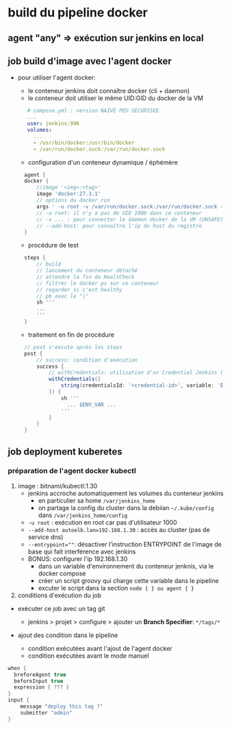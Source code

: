 # build du pipeline docker

## agent "any" => exécution sur jenkins en local

## job build d'image avec l'agent docker

* pour utiliser l'agent docker: 
  - le conteneur jenkins doit connaître docker (cli + daemon)
  - le conteneur doit utiliser le même UID:GID du docker de la VM
  ```yaml
     # compose.yml : version NAÏVE PEU SECURISEE
     ...
     user: jenkins:996
     volumes:
       ...
       - /usr/bin/docker:/usr/bin/docker
       - /var/run/docker.sock:/var/run/docker.sock
  ```

  * configuration d'un conteneur dynamique / éphémère

  ```groovy
    agent {
    docker {
        //image '<img>:<tag>'
        image 'docker:27.3.1'
        // options du docker run
        args ' -u root -v /var/run/docker.sock:/var/run/docker.sock --add-host formation.lan:172.17.0.1'
        // -u root: il n'y a pas de UID 1000 dans ce conteneur
        // -v ... : pour connecter le daemon docker de la VM (UNSAFE)
        // --add-host: pour connaître l'ip du host du registre
    }
  ```

  * procédure de test

  ```groovy
    steps {
        // build
        // lancement du conteneur détaché
        // attendre la fin du HealtCheck
        // filtrer le docker ps sur ce conteneur
        // regarder si c'est healthy
        // pb avec le "|"
        sh '''
        ...
        '''
    }
  ```

  * traitement en fin de procédure

  ```groovy
    // post s'excute après les steps
    post {
        // success: condition d'exécution
        success {
            // withCredentials: utilisation d'un Credential Jenkins (cf GUI ou jenkins-cli) -> de type secret text
            withCredentials([
                string(credentialsId: '<credential-id>', variable: 'ENV_VAR')
            ]) {
                sh '''
                  ... $ENV_VAR ...
                '''
            }
        }
    }
  ```


## job deployment kuberetes

### préparation de l'agent docker kubectl

1. image : bitnami/kubectl:1.30
   * jenkins accroche automatiquement les volumes du conteneur jenkins
     + en particulier sa home `/var/jenkins_home`
     + on partage la config du cluster dans la debiian `~/.kube/config` dans `/var/jenkins_home/config`
   * `-u root`  : exécution en root car pas d'utilisateur 1000
   * `--add-host autoelb.lan=192.168.1.30` : accès au cluster (pas de service dns)
   * `--entrypoint=""`: désactiver l'instruction ENTRYPOINT de l'image de base qui fait interférence avec jenkins
   * BONUS: configurer l'ip 192.168.1.30 
     + dans un variable d'environnement du conteneur jenknis, via le docker compose
     + créer un script groovy qui charge cette variable dans le pipeline
     + excuter le script dans la section `node { } ou agent { }
`
2. conditions d'exécution du job 

  * exécuter ce job avec un tag git
    + jenkins > projet > configure > ajouter un **Branch Specifier**: `*/tags/*`
  
  * ajout des condition dans le pipeline
    + condition exécutées avant l'ajout de l'agent docker
    + condition exécutées avant le mode manuel
  ```groovy
  when {
    breforeAgent true
    beforeInput true
    expression { ??? }
  }
  input {
      message "deploy this tag ?"
      submitter "admin"
  }
  ```
  
